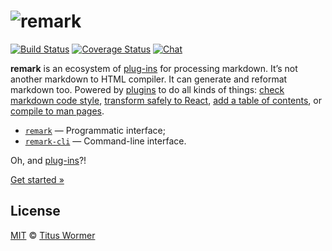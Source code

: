 # ![remark][logo]

[![Build Status][build-badge]][build-status]
[![Coverage Status][coverage-badge]][coverage-status]
[![Chat][chat-badge]][chat]

**remark** is an ecosystem of [plug-ins][plugins] for processing markdown.
It’s not another markdown to HTML compiler.  It can generate
and reformat markdown too.  Powered by [plugins][] to do
all kinds of things: [check markdown code style][remark-lint],
[transform safely to React][remark-react],
[add a table of contents][remark-toc], or
[compile to man pages][remark-man].

*   [`remark`][api] — Programmatic interface;
*   [`remark-cli`][cli] — Command-line interface.

Oh, and [plug-ins][plugins]?!

[Get started »][getting-started]

## License

[MIT](LICENSE) © [Titus Wormer](http://wooorm.com)

<!-- Definitions -->

[logo]: https://cdn.rawgit.com/wooorm/remark/6ecac20/logo.svg

[build-badge]: https://img.shields.io/travis/wooorm/remark.svg

[build-status]: https://travis-ci.org/wooorm/remark

[coverage-badge]: https://img.shields.io/codecov/c/github/wooorm/remark.svg

[coverage-status]: https://codecov.io/github/wooorm/remark

[chat-badge]: https://img.shields.io/gitter/room/wooorm/remark.svg

[chat]: https://gitter.im/wooorm/remark

[api]: https://github.com/wooorm/remark/tree/master/packages/remark

[cli]: https://github.com/wooorm/remark/tree/master/packages/remark-cli

[plugins]: https://github.com/wooorm/remark/tree/master/doc/plugins.md

[remark-lint]: https://github.com/wooorm/remark-lint

[remark-react]: https://github.com/mapbox/remark-react

[remark-toc]: https://github.com/wooorm/remark-toc

[remark-man]: https://github.com/wooorm/remark-man

[getting-started]: https://github.com/wooorm/remark/tree/master/doc/getting-started.md
